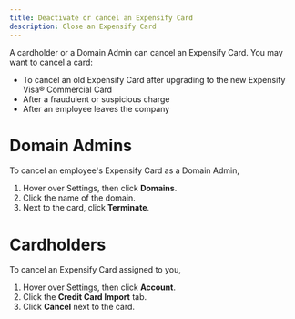 ```yaml
---
title: Deactivate or cancel an Expensify Card
description: Close an Expensify Card
---
```

<div id="new-expensify" markdown="1">

A cardholder or a Domain Admin can cancel an Expensify Card. You may want to cancel a card:
- To cancel an old Expensify Card after upgrading to the new Expensify Visa® Commercial Card
- After a fraudulent or suspicious charge
- After an employee leaves the company

# Domain Admins

To cancel an employee's Expensify Card as a Domain Admin,

1. Hover over Settings, then click **Domains**.
2. Click the name of the domain.
3. Next to the card, click **Terminate**.

# Cardholders

To cancel an Expensify Card assigned to you,

1. Hover over Settings, then click **Account**.
2. Click the **Credit Card Import** tab.
3. Click **Cancel** next to the card.

</div>
